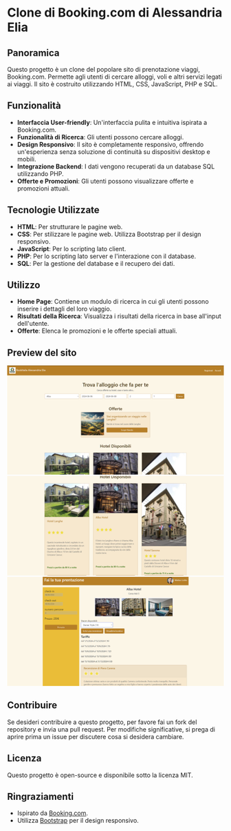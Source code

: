 # Clone di Booking.com di Alessandria Elia

## Panoramica

Questo progetto è un clone del popolare sito di prenotazione viaggi, Booking.com. Permette agli utenti di cercare alloggi, voli e altri servizi legati ai viaggi. Il sito è costruito utilizzando HTML, CSS, JavaScript, PHP e SQL.

## Funzionalità

- **Interfaccia User-friendly**: Un'interfaccia pulita e intuitiva ispirata a Booking.com.
- **Funzionalità di Ricerca**: Gli utenti possono cercare alloggi.
- **Design Responsivo**: Il sito è completamente responsivo, offrendo un'esperienza senza soluzione di continuità su dispositivi desktop e mobili.
- **Integrazione Backend**: I dati vengono recuperati da un database SQL utilizzando PHP.
- **Offerte e Promozioni**: Gli utenti possono visualizzare offerte e promozioni attuali.

## Tecnologie Utilizzate

- **HTML**: Per strutturare le pagine web.
- **CSS**: Per stilizzare le pagine web. Utilizza Bootstrap per il design responsivo.
- **JavaScript**: Per lo scripting lato client.
- **PHP**: Per lo scripting lato server e l'interazione con il database.
- **SQL**: Per la gestione del database e il recupero dei dati.

## Utilizzo

- **Home Page**: Contiene un modulo di ricerca in cui gli utenti possono inserire i dettagli del loro viaggio.
- **Risultati della Ricerca**: Visualizza i risultati della ricerca in base all'input dell'utente.
- **Offerte**: Elenca le promozioni e le offerte speciali attuali.
## Preview del sito

![Image not found](https://github.com/AlessandriaElia/Booking/blob/main/img/s1.png)
![Image not found](https://github.com/AlessandriaElia/Booking/blob/main/img/s2.png)
![Image not found](https://github.com/AlessandriaElia/Booking/blob/main/img/s3.png)
## Contribuire

Se desideri contribuire a questo progetto, per favore fai un fork del repository e invia una pull request. Per modifiche significative, si prega di aprire prima un issue per discutere cosa si desidera cambiare.

## Licenza

Questo progetto è open-source e disponibile sotto la licenza MIT.

## Ringraziamenti

- Ispirato da [Booking.com](https://www.booking.com/).
- Utilizza [Bootstrap](https://getbootstrap.com/) per il design responsivo.
